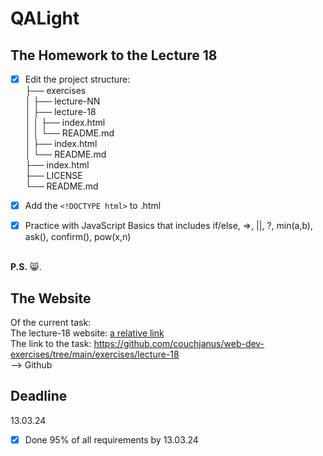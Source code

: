 # QALight
## The Homework to the Lecture 18

- [x] Edit the project structure:<br>
├── exercises<br>
│   ├── lecture-NN<br>
│   ├── lecture-18<br>
│   │   ├── index.html<br>
│   │   └── README.md<br>
│   ├── index.html <br>
│   └── README.md<br>
├── index.html<br>
├── LICENSE<br>
└── README.md<br>

- [x] Add the `<!DOCTYPE html>` to .html<br>
- [x] Practice with JavaScript Basics that includes if/else, =>, ||, ?, min(a,b), ask(), confirm(), pow(x,n)
<br><br>

**P.S.** 😸.

## The Website
Of the current task: <br>
The lecture-18 website: [a relative link](./index.html)<br>
The link to the task: https://github.com/couchjanus/web-dev-exercises/tree/main/exercises/lecture-18
<br />
--> Github

## Deadline
13.03.24 <br />

- [x] Done 95% of all requirements by 13.03.24